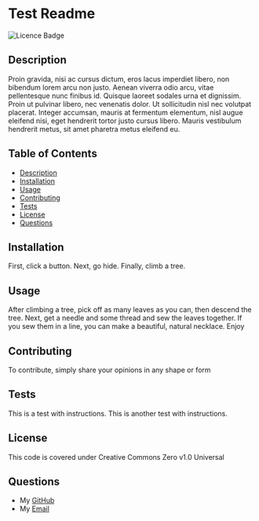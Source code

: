 
# Test Readme


![Licence Badge](https://img.shields.io/static/v1?label=License&message=Creative%20Commons%20Zero%20v1.0%20Universal&color=blue)


## Description
Proin gravida, nisi ac cursus dictum, eros lacus imperdiet libero, non bibendum lorem arcu non justo. Aenean viverra odio arcu, vitae pellentesque nunc finibus id. Quisque laoreet sodales urna et dignissim. Proin ut pulvinar libero, nec venenatis dolor. Ut sollicitudin nisl nec volutpat placerat. Integer accumsan, mauris at fermentum elementum, nisl augue eleifend nisi, eget hendrerit tortor justo cursus libero. Mauris vestibulum hendrerit metus, sit amet pharetra metus eleifend eu.

## Table of Contents
- [Description](#description)
- [Installation](#installation)
- [Usage](#usage)
- [Contributing](#contributing)
- [Tests](#tests)
- [License](#license)
- [Questions](#questions)


## Installation
First, click a button. Next, go hide. Finally, climb a tree.


## Usage
After climbing a tree, pick off as many leaves as you can, then descend the tree. Next, get a needle and some thread and sew the leaves together. If you sew them in a line, you can make a beautiful, natural necklace. Enjoy

    
## Contributing
To contribute, simply share your opinions in any shape or form

    
## Tests
This is a test with instructions. This is another test with instructions.

    
## License
This code is covered under Creative Commons Zero v1.0 Universal

    
## Questions
- My [GitHub](https://github.com/FakeUsername)
- My [Email](mailto:fake.email@gmail.com)
